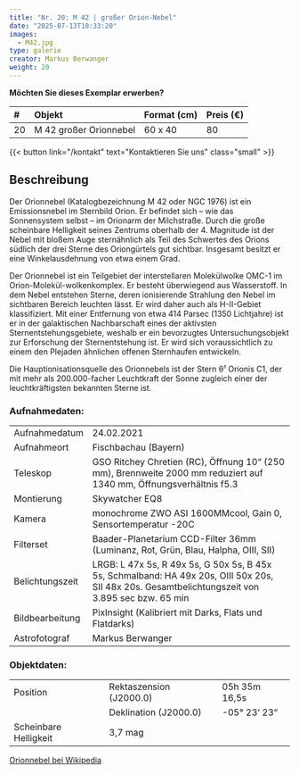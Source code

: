 ```yaml
---
title: "Nr. 20: M 42 | großer Orion-Nebel"
date: "2025-07-13T10:33:20"
images:
  - M42.jpg
type: galerie
creator: Markus Berwanger
weight: 20
---
```


**Möchten Sie dieses Exemplar erwerben?**

| #   | Objekt                 | Format (cm) | Preis (€) |
| :-- | :--------------------- | :---------- | :-------- |
| 20  | M 42 großer Orionnebel | 60 x 40     | 80        |

{{< button link="/kontakt" text="Kontaktieren Sie uns" class="small" >}}

## Beschreibung

Der Orionnebel (Katalogbezeichnung M 42 oder NGC 1976) ist ein Emissionsnebel im Sternbild Orion. Er befindet sich – wie das Sonnensystem selbst – im Orionarm der Milchstraße. Durch die große scheinbare Helligkeit seines Zentrums oberhalb der 4. Magnitude ist der Nebel mit bloßem Auge sternähnlich als Teil des Schwertes des Orions südlich der drei Sterne des Oriongürtels gut sichtbar. Insgesamt besitzt er eine Winkelausdehnung von etwa einem Grad.

Der Orionnebel ist ein Teilgebiet der interstellaren Molekülwolke OMC-1 im Orion-Molekül-wolkenkomplex. Er besteht überwiegend aus Wasserstoff. In dem Nebel entstehen Sterne, deren ionisierende Strahlung den Nebel im sichtbaren Bereich leuchten lässt. Er wird daher auch als H-II-Gebiet klassifiziert. Mit einer Entfernung von etwa 414 Parsec (1350 Lichtjahre) ist er in der galaktischen Nachbarschaft eines der aktivsten Sternentstehungsgebiete, weshalb er ein bevorzugtes Untersuchungsobjekt zur Erforschung der Sternentstehung ist. Er wird sich voraussichtlich zu einem den Plejaden ähnlichen offenen Sternhaufen entwickeln.

Die Hauptionisationsquelle des Orionnebels ist der Stern θ¹ Orionis C1, der mit mehr als 200.000-facher Leuchtkraft der Sonne zugleich einer der leuchtkräftigsten bekannten Sterne ist.

### Aufnahmedaten:

|                 |                                                                                                                                                  |
| --------------- | ------------------------------------------------------------------------------------------------------------------------------------------------ |
| Aufnahmedatum   | 24.02.2021                                                                                                                                       |
| Aufnahmeort     | Fischbachau (Bayern)                                                                                                                             |
| Teleskop        | GSO Ritchey Chretien (RC), Öffnung 10“ (250 mm), Brennweite 2000 mm reduziert auf 1340 mm, Öffnungsverhältnis f5.3                               |
| Montierung      | Skywatcher EQ8                                                                                                                                   |
| Kamera          | monochrome ZWO ASI 1600MMcool, Gain 0, Sensortemperatur -20C                                                                                     |
| Filterset       | Baader-Planetarium CCD-Filter 36mm (Luminanz, Rot, Grün, Blau, Halpha, OIII, SII)                                                                |
| Belichtungszeit | LRGB: L 47x 5s, R 49x 5s, G 50x 5s, B 45x 5s, Schmalband: HA 49x 20s, OIII 50x 20s, SII 48x 20s. Gesamtbelichtungszeit von 3.895 sec bzw. 65 min |
| Bildbearbeitung | PixInsight (Kalibriert mit Darks, Flats und Flatdarks)                                                                                           |
| Astrofotograf   | Markus Berwanger                                                                                                                                 |

### Objektdaten:

|                       |                         |               |
| --------------------- | ----------------------- | ------------- |
| Position              | Rektaszension (J2000.0) | 05h 35m 16,5s |
|                       | Deklination (J2000.0)   | -05° 23‘ 23“  |
| Scheinbare Helligkeit | 3,7 mag                 |               |

[Orionnebel bei Wikipedia](https://de.wikipedia.org/wiki/Orionnebel)
